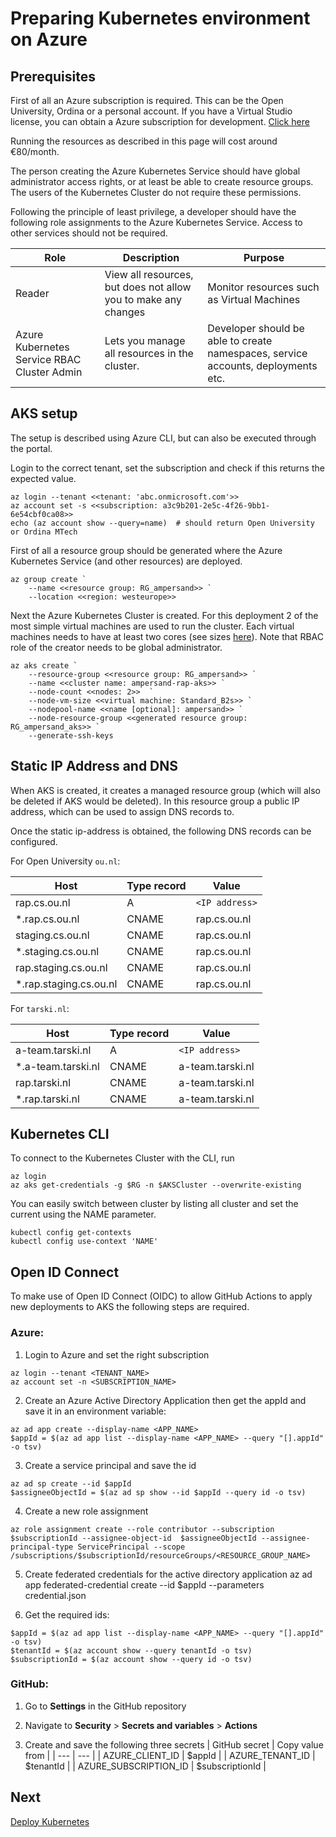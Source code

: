 # Preparing Kubernetes environment on Azure

## Prerequisites

First of all an Azure subscription is required. This can be the Open University, Ordina or a personal account. If you have a Virtual Studio license, you can obtain a Azure subscription for development. [Click here](https://azure.microsoft.com/en-us/pricing/member-offers/credit-for-visual-studio-subscribers/)

Running the resources as described in this page will cost around €80/month.

The person creating the Azure Kubernetes Service should have global administrator access rights, or at least be able to create resource groups. The users of the Kubernetes Cluster do not require these permissions.

Following the principle of least privilege, a developer should have the following role assignments to the Azure Kubernetes Service. Access to other services should not be required.

<!-- prettier-ignore -->
| Role | Description | Purpose |
| - | - | - | 
| Reader | View all resources, but does not allow you to make any changes | Monitor resources such as Virtual Machines | 
| Azure Kubernetes Service RBAC Cluster Admin | Lets you manage all resources in the cluster. | Developer should be able to create namespaces, service accounts, deployments etc. |

## AKS setup

The setup is described using Azure CLI, but can also be executed through the portal.

Login to the correct tenant, set the subscription and check if this returns the expected value.

```
az login --tenant <<tenant: 'abc.onmicrosoft.com'>>
az account set -s <<subscription: a3c9b201-2e5c-4f26-9bb1-6e54cbf0ca08>>
echo (az account show --query=name)  # should return Open University or Ordina MTech
```

First of all a resource group should be generated where the Azure Kubernetes Service (and other resources) are deployed.

```
az group create `
    --name <<resource group: RG_ampersand>> `
    --location <<region: westeurope>>
```

Next the Azure Kubernetes Cluster is created. For this deployment 2 of the most simple virtual machines are used to run the cluster. Each virtual machines needs to have at least two cores (see sizes [here](https://learn.microsoft.com/en-us/azure/virtual-machines/sizes-b-series-burstable)). Note that RBAC role of the creator needs to be global administrator.

```
az aks create `
    --resource-group <<resource group: RG_ampersand>> `
    --name <<cluster name: ampersand-rap-aks>> `
    --node-count <<nodes: 2>>  `
    --node-vm-size <<virtual machine: Standard_B2s>> `
    --nodepool-name <<name [optional]: ampersand>> `
    --node-resource-group <<generated resource group: RG_ampersand_aks>> `
    --generate-ssh-keys
```

## Static IP Address and DNS

When AKS is created, it creates a managed resource group (which will also be deleted if AKS would be deleted). In this resource group a public IP address, which can be used to assign DNS records to.

Once the static ip-address is obtained, the following DNS records can be configured.

For Open University `ou.nl`:

| Host                    | Type record | Value          |
| ----------------------- | ----------- | -------------- |
| rap.cs.ou.nl            | A           | `<IP address>` |
| \*.rap.cs.ou.nl         | CNAME       | rap.cs.ou.nl   |
| staging.cs.ou.nl        | CNAME       | rap.cs.ou.nl   |
| \*.staging.cs.ou.nl     | CNAME       | rap.cs.ou.nl   |
| rap.staging.cs.ou.nl    | CNAME       | rap.cs.ou.nl   |
| \*.rap.staging.cs.ou.nl | CNAME       | rap.cs.ou.nl   |

For `tarski.nl`:

| Host                | Type record | Value            |
| ------------------- | ----------- | ---------------- |
| a-team.tarski.nl    | A           | `<IP address>`   |
| \*.a-team.tarski.nl | CNAME       | a-team.tarski.nl |
| rap.tarski.nl       | CNAME       | a-team.tarski.nl |
| \*.rap.tarski.nl    | CNAME       | a-team.tarski.nl |

## Kubernetes CLI

To connect to the Kubernetes Cluster with the CLI, run

```
az login
az aks get-credentials -g $RG -n $AKSCluster --overwrite-existing
```

You can easily switch between cluster by listing all cluster and set the current using the NAME parameter.

```
kubectl config get-contexts
kubectl config use-context 'NAME'
```

## Open ID Connect

To make use of Open ID Connect (OIDC) to allow GitHub Actions to apply new deployments to AKS the following steps are required.

### Azure:

1. Login to Azure and set the right subscription

```
az login --tenant <TENANT_NAME>
az account set -n <SUBSCRIPTION_NAME>
```

2. Create an Azure Active Directory Application then get the appId and save it in an environment variable:

```
az ad app create --display-name <APP_NAME>
$appId = $(az ad app list --display-name <APP_NAME> --query "[].appId" -o tsv)
```

3. Create a service principal and save the id

```
az ad sp create --id $appId
$assigneeObjectId = $(az ad sp show --id $appId --query id -o tsv)
```

4. Create a new role assignment

```
az role assignment create --role contributor --subscription $subscriptionId --assignee-object-id  $assigneeObjectId --assignee-principal-type ServicePrincipal --scope /subscriptions/$subscriptionId/resourceGroups/<RESOURCE_GROUP_NAME>
```

5. Create federated credentials for the active directory application
   az ad app federated-credential create --id $appId --parameters credential.json

6. Get the required ids:

```
$appId = $(az ad app list --display-name <APP_NAME> --query "[].appId" -o tsv)
$tenantId = $(az account show --query tenantId -o tsv)
$subscriptionId = $(az account show --query id -o tsv)
```

### GitHub:

1. Go to **Settings** in the GitHub repository

2. Navigate to **Security** > **Secrets and variables** > **Actions**

3. Create and save the following three secrets
   | GitHub secret | Copy value from |
   | --- | --- |
   | AZURE_CLIENT_ID | $appId |
   | AZURE_TENANT_ID | $tenantId |
   | AZURE_SUBSCRIPTION_ID | $subscriptionId |

## Next

[Deploy Kubernetes](rap-deployment.md)
